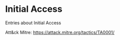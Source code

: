 # Initial Access

Entries about Initial Access

Att&ck Mitre: https://attack.mitre.org/tactics/TA0001/
